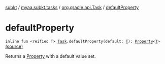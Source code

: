 [subkt](../../index.md) / [myaa.subkt.tasks](../index.md) / [org.gradle.api.Task](index.md) / [defaultProperty](./default-property.md)

# defaultProperty

`inline fun <reified T> `[`Task`](https://docs.gradle.org/current/javadoc/org/gradle/api/Task.html)`.defaultProperty(default: `[`T`](default-property.md#T)`): `[`Property`](https://docs.gradle.org/current/javadoc/org/gradle/api/provider/Property.html)`<`[`T`](default-property.md#T)`>` [(source)](https://github.com/Myaamori/SubKt/blob/master/src/main/kotlin/myaa/subkt/tasks/tasks.kt#L554)

Returns a [Property](https://docs.gradle.org/current/javadoc/org/gradle/api/provider/Property.html) with a default value set.


